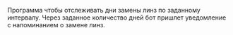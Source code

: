 Программа чтобы отслеживать дни замены линз по заданному интервалу. Через заданное количество дней бот пришлет уведомление с напоминанием о замене линз.
